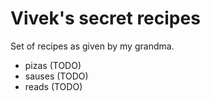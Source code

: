 # Vivek's secret recipes

Set of recipes as given by my grandma.

- pizas (TODO)
- sauses (TODO)
- reads (TODO)